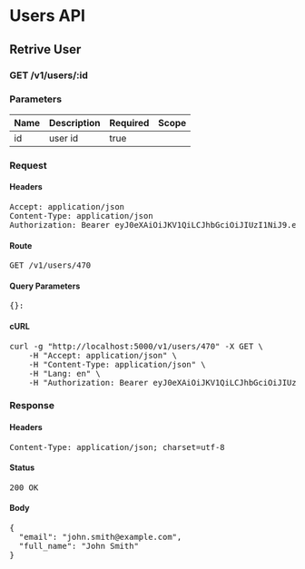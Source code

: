 # Users API

## Retrive User

### GET /v1/users/:id

### Parameters

| Name | Description | Required | Scope |
|------|-------------|----------|-------|
| id | user id | true |  |

### Request

#### Headers

<pre>Accept: application/json
Content-Type: application/json
Authorization: Bearer eyJ0eXAiOiJKV1QiLCJhbGciOiJIUzI1NiJ9.eyJleHAiOjE1NTYxNzQ5OTUsInN1YiI6NDcxfQ.la0OUmxuSq16QkRimCcJENc_teiTIf9Gy957M_DhqPE</pre>

#### Route

<pre>GET /v1/users/470</pre>

#### Query Parameters

<pre>{}: </pre>

#### cURL

<pre class="request">curl -g &quot;http://localhost:5000/v1/users/470&quot; -X GET \
	-H &quot;Accept: application/json&quot; \
	-H &quot;Content-Type: application/json&quot; \
	-H &quot;Lang: en&quot; \
	-H &quot;Authorization: Bearer eyJ0eXAiOiJKV1QiLCJhbGciOiJIUzI1NiJ9.eyJleHAiOjE1NTYxNzQ5OTUsInN1YiI6NDcxfQ.la0OUmxuSq16QkRimCcJENc_teiTIf9Gy957M_DhqPE&quot;</pre>

### Response

#### Headers

<pre>Content-Type: application/json; charset=utf-8</pre>

#### Status

<pre>200 OK</pre>

#### Body

<pre>{
  "email": "john.smith@example.com",
  "full_name": "John Smith"
}</pre>
